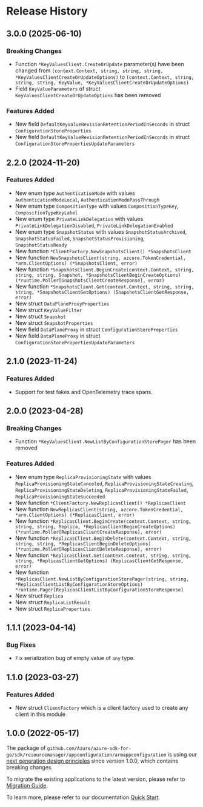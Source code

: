 # Release History

## 3.0.0 (2025-06-10)
### Breaking Changes

- Function `*KeyValuesClient.CreateOrUpdate` parameter(s) have been changed from `(context.Context, string, string, string, *KeyValuesClientCreateOrUpdateOptions)` to `(context.Context, string, string, string, KeyValue, *KeyValuesClientCreateOrUpdateOptions)`
- Field `KeyValueParameters` of struct `KeyValuesClientCreateOrUpdateOptions` has been removed

### Features Added

- New field `DefaultKeyValueRevisionRetentionPeriodInSeconds` in struct `ConfigurationStoreProperties`
- New field `DefaultKeyValueRevisionRetentionPeriodInSeconds` in struct `ConfigurationStorePropertiesUpdateParameters`


## 2.2.0 (2024-11-20)
### Features Added

- New enum type `AuthenticationMode` with values `AuthenticationModeLocal`, `AuthenticationModePassThrough`
- New enum type `CompositionType` with values `CompositionTypeKey`, `CompositionTypeKeyLabel`
- New enum type `PrivateLinkDelegation` with values `PrivateLinkDelegationDisabled`, `PrivateLinkDelegationEnabled`
- New enum type `SnapshotStatus` with values `SnapshotStatusArchived`, `SnapshotStatusFailed`, `SnapshotStatusProvisioning`, `SnapshotStatusReady`
- New function `*ClientFactory.NewSnapshotsClient() *SnapshotsClient`
- New function `NewSnapshotsClient(string, azcore.TokenCredential, *arm.ClientOptions) (*SnapshotsClient, error)`
- New function `*SnapshotsClient.BeginCreate(context.Context, string, string, string, Snapshot, *SnapshotsClientBeginCreateOptions) (*runtime.Poller[SnapshotsClientCreateResponse], error)`
- New function `*SnapshotsClient.Get(context.Context, string, string, string, *SnapshotsClientGetOptions) (SnapshotsClientGetResponse, error)`
- New struct `DataPlaneProxyProperties`
- New struct `KeyValueFilter`
- New struct `Snapshot`
- New struct `SnapshotProperties`
- New field `DataPlaneProxy` in struct `ConfigurationStoreProperties`
- New field `DataPlaneProxy` in struct `ConfigurationStorePropertiesUpdateParameters`


## 2.1.0 (2023-11-24)
### Features Added

- Support for test fakes and OpenTelemetry trace spans.


## 2.0.0 (2023-04-28)
### Breaking Changes

- Function `*KeyValuesClient.NewListByConfigurationStorePager` has been removed

### Features Added

- New enum type `ReplicaProvisioningState` with values `ReplicaProvisioningStateCanceled`, `ReplicaProvisioningStateCreating`, `ReplicaProvisioningStateDeleting`, `ReplicaProvisioningStateFailed`, `ReplicaProvisioningStateSucceeded`
- New function `*ClientFactory.NewReplicasClient() *ReplicasClient`
- New function `NewReplicasClient(string, azcore.TokenCredential, *arm.ClientOptions) (*ReplicasClient, error)`
- New function `*ReplicasClient.BeginCreate(context.Context, string, string, string, Replica, *ReplicasClientBeginCreateOptions) (*runtime.Poller[ReplicasClientCreateResponse], error)`
- New function `*ReplicasClient.BeginDelete(context.Context, string, string, string, *ReplicasClientBeginDeleteOptions) (*runtime.Poller[ReplicasClientDeleteResponse], error)`
- New function `*ReplicasClient.Get(context.Context, string, string, string, *ReplicasClientGetOptions) (ReplicasClientGetResponse, error)`
- New function `*ReplicasClient.NewListByConfigurationStorePager(string, string, *ReplicasClientListByConfigurationStoreOptions) *runtime.Pager[ReplicasClientListByConfigurationStoreResponse]`
- New struct `Replica`
- New struct `ReplicaListResult`
- New struct `ReplicaProperties`


## 1.1.1 (2023-04-14)
### Bug Fixes

- Fix serialization bug of empty value of `any` type.

## 1.1.0 (2023-03-27)
### Features Added

- New struct `ClientFactory` which is a client factory used to create any client in this module


## 1.0.0 (2022-05-17)

The package of `github.com/Azure/azure-sdk-for-go/sdk/resourcemanager/appconfiguration/armappconfiguration` is using our [next generation design principles](https://azure.github.io/azure-sdk/general_introduction.html) since version 1.0.0, which contains breaking changes.

To migrate the existing applications to the latest version, please refer to [Migration Guide](https://aka.ms/azsdk/go/mgmt/migration).

To learn more, please refer to our documentation [Quick Start](https://aka.ms/azsdk/go/mgmt).